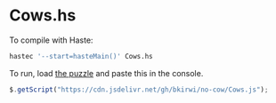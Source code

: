# Cows.hs

To compile with Haste:

```bash
hastec '--start=hasteMain()' Cows.hs
```

To run, load [the puzzle](http://scullucs.com/wac/cows.html) and paste this in the console.

```javascript
$.getScript("https://cdn.jsdelivr.net/gh/bkirwi/no-cow/Cows.js");
```
